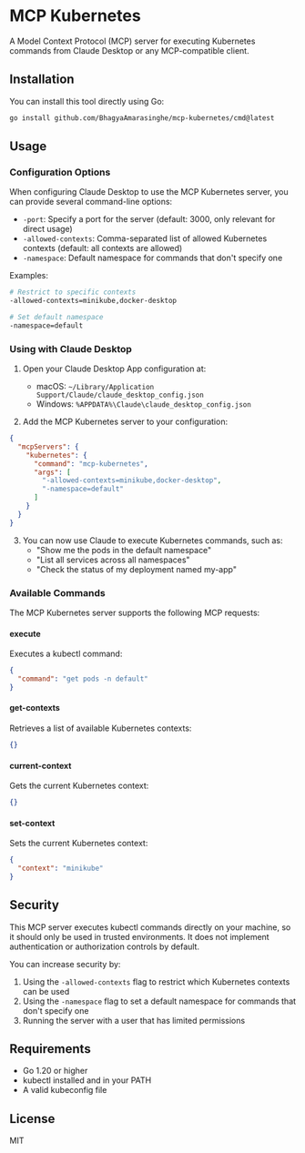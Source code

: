 # MCP Kubernetes

A Model Context Protocol (MCP) server for executing Kubernetes commands from Claude Desktop or any MCP-compatible client.

## Installation

You can install this tool directly using Go:

```bash
go install github.com/BhagyaAmarasinghe/mcp-kubernetes/cmd@latest
```

## Usage

### Configuration Options

When configuring Claude Desktop to use the MCP Kubernetes server, you can provide several command-line options:

* `-port`: Specify a port for the server (default: 3000, only relevant for direct usage)
* `-allowed-contexts`: Comma-separated list of allowed Kubernetes contexts (default: all contexts are allowed)
* `-namespace`: Default namespace for commands that don't specify one

Examples:

```bash
# Restrict to specific contexts
-allowed-contexts=minikube,docker-desktop

# Set default namespace
-namespace=default
```

### Using with Claude Desktop

1. Open your Claude Desktop App configuration at:
   - macOS: `~/Library/Application Support/Claude/claude_desktop_config.json`
   - Windows: `%APPDATA%\Claude\claude_desktop_config.json`

2. Add the MCP Kubernetes server to your configuration:

```json
{
  "mcpServers": {
    "kubernetes": {
      "command": "mcp-kubernetes",
      "args": [
        "-allowed-contexts=minikube,docker-desktop",
        "-namespace=default"
      ]
    }
  }
}
```

3. You can now use Claude to execute Kubernetes commands, such as:
   - "Show me the pods in the default namespace"
   - "List all services across all namespaces"
   - "Check the status of my deployment named my-app"

### Available Commands

The MCP Kubernetes server supports the following MCP requests:

#### execute

Executes a kubectl command:

```json
{
  "command": "get pods -n default"
}
```

#### get-contexts

Retrieves a list of available Kubernetes contexts:

```json
{}
```

#### current-context

Gets the current Kubernetes context:

```json
{}
```

#### set-context

Sets the current Kubernetes context:

```json
{
  "context": "minikube"
}
```

## Security

This MCP server executes kubectl commands directly on your machine, so it should only be used in trusted environments. It does not implement authentication or authorization controls by default.

You can increase security by:

1. Using the `-allowed-contexts` flag to restrict which Kubernetes contexts can be used
2. Using the `-namespace` flag to set a default namespace for commands that don't specify one
3. Running the server with a user that has limited permissions

## Requirements

- Go 1.20 or higher
- kubectl installed and in your PATH
- A valid kubeconfig file

## License

MIT
